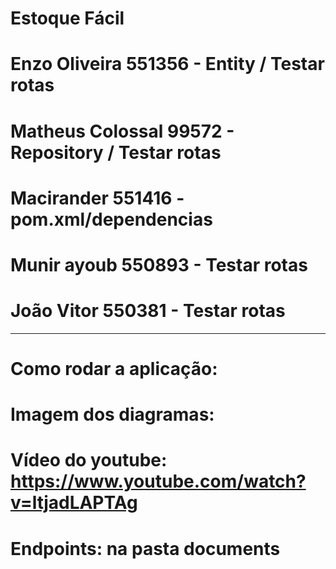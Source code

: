 # Estoque Fácil

# Enzo Oliveira 551356 - Entity / Testar rotas

# Matheus Colossal 99572  - Repository / Testar rotas

# Macirander 551416 - pom.xml/dependencias

# Munir ayoub 550893  - Testar rotas

# João Vitor 550381 - Testar rotas
----------------------------------------------------------------------------------------------------------------------------------------------------------------------------------------------------------------------------

# Como rodar a aplicação:


# Imagem dos diagramas:


# Vídeo do youtube: https://www.youtube.com/watch?v=ltjadLAPTAg

# Endpoints: na pasta documents
